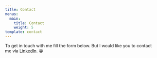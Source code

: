 ```yaml
---
title: Contact
menus:
  main:
    title: Contact
    weight: 5
template: contact
---
```

To get in touch with me fill the form below. But I would like you to contact me via [LinkedIn](https://www.linkedin.com/in/douglasfugazi). 😀